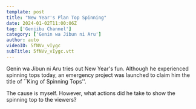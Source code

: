 ```yaml
---
template: post
title: "New Year's Plan Top Spinning"
date: 2024-01-02T11:00:06Z
tag: ['Genjibu Channel']
category: ['Genin wa Jibun ni Aru']
author: auto 
videoID: 5fNVv_vIygc
subTitle: 5fNVv_vIygc.vtt
---
```

Genin wa Jibun ni Aru tries out New Year's fun.
Although he experienced spinning tops today, an emergency project was launched to claim him the title of ``King of Spinning Tops''.

The cause is myself. However, what actions did he take to show the spinning top to the viewers?
